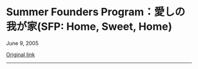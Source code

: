 Summer Founders Program：愛しの我が家(SFP: Home, Sweet, Home)
======================

June 9, 2005

[Original link](http://www.aaronsw.com/weblog/sfp-apt)

* * * * *

<!--
I started looking for an apartment [as soon as we headed out to
Cambridge for an interview](http://www.aaronsw.com/weblog/001679) but
few things had been made available yet. Then [the server
died](http://www.aaronsw.com/weblog/whaaaa) and I was distraught for a
while. By the time I started looking again, few things were available
and in the past few weeks things have gotten increasingly desperate.
-->


<!--
We went through craigslist and made up a list of options, but each one
seemed to fall apart upon investigation. Occasionally, especially as
deadlines moved closer, I would stumble across an amazing deal and throw
all of my hope into it, convincing myslf that we’d get it and all would
work out fine. These deals repeatedly collapsed, eventually leaving me
where I was this morning: at Stanford, without an apartment or a plane
ticket, and getting kicked out the next morning.
-->

<!--
My dad, thankfully, was at MIT this week and he took some time to go
down to the housing office and investigate their options. He discovered
that it was possible to get an MIT dorm room and pay by the night and
suggested I stay there while I figured out a more long-term place to
stay.
-->

<!--
I was not looking forward to move out of one dorm room just to move into
another, but then he found that MIT’s [beautiful Simmons
Hall](http://web.mit.edu/evolving/projects/simmons/) (aka the bubble
wrap building — Sean insists “it looks like a Tetris reject”) was
available to stay in. I’d always admired photos of Simmons Hall, thought
of trying to find an excuse to visit, even considered going to MIT
because of it (until I realized that there was little chance I’d get to
stay there). And now I was getting to stay there — apparently we might
even be able to stay there for the whole summer.
-->

<!--
So I signed up for a few nights — got an amazingly low room rate — and
bought a plane ticket for tomorrow morning — also surprisingly cheap and
perfect (I thought I’d have to leave out of some obscure airport and
stop in some obscure hub, but it’s direct from SF!). Procrastination
really worked out this time, it seems. Too bad I didn’t get this kind of
peace of mind earlier; then I could have spent the week on the town!
(Although I did have some fun [Segwaying with
Seth](http://vitanuova.loyalty.org/weblog/nb.cgi/view/vitanuova/2005/06/05/0)
and going to dinner with some of Apple’s Safari team…)
-->

<!--
Now I just need to finish packing.
-->